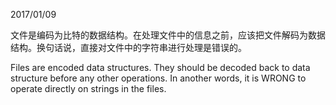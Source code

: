 2017/01/09

文件是编码为比特的数据结构。在处理文件中的信息之前，应该把文件解码为数据结构。换句话说，直接对文件中的字符串进行处理是错误的。

Files are encoded data structures. They should be decoded back to data structure before any other operations. In another words, it is WRONG to operate directly on strings in the files. 